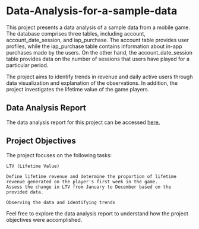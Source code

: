 # Data-Analysis-for-a-sample-data

This project presents a data analysis of a sample data from a mobile game. The database comprises three tables, including account, account_date_session, and iap_purchase. The account table provides user profiles, while the iap_purchase table contains information about in-app purchases made by the users. On the other hand, the account_date_session table provides data on the number of sessions that users have played for a particular period.

The project aims to identify trends in revenue and daily active users through data visualization and explanation of the observations. In addition, the project investigates the lifetime value of the game players.
## Data Analysis Report

The data analysis report for this project can be accessed <a href="https://github.com/lifeofborna/Data-Analysis-for-a-sample-data/blob/master/data_analysis_report_borna_jamali%20.pdf" target="_blank">here.</a>


## Project Objectives

The project focuses on the following tasks:

    LTV (Lifetime Value)

    Define lifetime revenue and determine the proportion of lifetime revenue generated on the player's first week in the game.
    Assess the change in LTV from January to December based on the provided data. 
    
    Observing the data and identifying trends


Feel free to explore the data analysis report to understand how the project objectives were accomplished.
